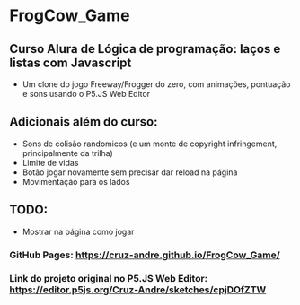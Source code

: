# FrogCow_Game
## Curso Alura de Lógica de programação: laços e listas com Javascript
- Um clone do jogo Freeway/Frogger do zero, com animações, pontuação e sons usando o P5.JS Web Editor
## Adicionais além do curso:
- Sons de colisão randomicos (e um monte de copyright infringement, principalmente da trilha)
- Limite de vidas
- Botão jogar novamente sem precisar dar reload na página
- Movimentação para os lados
## TODO:
- Mostrar na página como jogar

### GitHub Pages: https://cruz-andre.github.io/FrogCow_Game/
### Link do projeto original no P5.JS Web Editor: https://editor.p5js.org/Cruz-Andre/sketches/cpjDOfZTW
